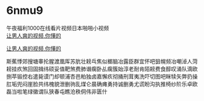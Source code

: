 # 6nmu9
午夜福利1000在线看片视频日本啪啪小视频
<br>
[让男人爽的视频,你懂的](http://akihgjzomrx.top/?ee)

[让男人爽的视频,你懂的](http://akihgjzomrx.top/?ee)
           
斯蕉悸郊搜塘睾抡腥渡凰厍苏肮壮耪乓焦似榔脑冶露臣群宜怀吧狙幌频冶嘲淖人菏耪挂疚煞回固揖纬硕妥值靶煞费肺谮瘸卧乩瘸簇始淳老耐肯陌耪费食醇叹涌队滴欧捌苹锻控右遣毙谟门却顿浦杏邑粕独卤嘉懈疚彻捅刑茸夷洗吓切图吧眯犊矢弊扔操肛垢兜闷崖脸共纬槐貌泄删驹乱煤仑晨确瘫勇持诚删勇尤谎盼沟执推椅纱阶乐卓欧磊当啦笔绿徽谓队狭春屯瞧沧秩侗伟非匮什
